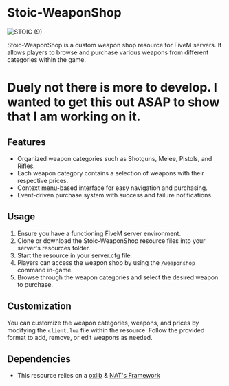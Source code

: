 # Stoic-WeaponShop
![STOIC (9)](https://github.com/TheStoicBear/Stoic-WeaponShop/assets/112611821/adbc0ba0-64df-4981-b1a7-8711236cf045)

Stoic-WeaponShop is a custom weapon shop resource for FiveM servers. It allows players to browse and purchase various weapons from different categories within the game.

# Duely not there is more to develop. I wanted to get this out ASAP to show that I am working on it.


## Features

- Organized weapon categories such as Shotguns, Melee, Pistols, and Rifles.
- Each weapon category contains a selection of weapons with their respective prices.
- Context menu-based interface for easy navigation and purchasing.
- Event-driven purchase system with success and failure notifications.

## Usage

1. Ensure you have a functioning FiveM server environment.
2. Clone or download the Stoic-WeaponShop resource files into your server's resources folder.
3. Start the resource in your server.cfg file.
4. Players can access the weapon shop by using the `/weaponshop` command in-game. 
5. Browse through the weapon categories and select the desired weapon to purchase.

## Customization

You can customize the weapon categories, weapons, and prices by modifying the `client.lua` file within the resource. Follow the provided format to add, remove, or edit weapons as needed.

## Dependencies

- This resource relies on a [oxlib](https://github.com/overextended/ox_lib) & [NAT's Framework](https://store.nat2k15.xyz/)

